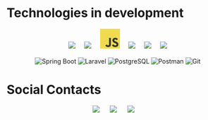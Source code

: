 


# Technologies in development

<div align="center">
    <img src="https://cdn.jsdelivr.net/gh/devicons/devicon@latest/icons/html5/html5-original.svg" height="45px"/>&nbsp;&nbsp;&nbsp;&nbsp;
    <img src="https://cdn.jsdelivr.net/gh/devicons/devicon@latest/icons/css3/css3-original.svg" height="45px"/>&nbsp;&nbsp;&nbsp;&nbsp;
    <img alt="JS" title="JavaScript" width="45px" src="https://raw.githubusercontent.com/github/explore/master/topics/javascript/javascript.png" />&nbsp;&nbsp;&nbsp;&nbsp;
    <img src="https://cdn.jsdelivr.net/gh/devicons/devicon@latest/icons/java/java-original.svg" height="50px"/>&nbsp;&nbsp;&nbsp;&nbsp;
    <img src="https://cdn.jsdelivr.net/gh/devicons/devicon@latest/icons/php/php-original.svg" height="50px"/>&nbsp;&nbsp;&nbsp;&nbsp;
    <img src="https://cdn.jsdelivr.net/gh/devicons/devicon@latest/icons/sqldeveloper/sqldeveloper-original.svg" height="50px" />
</div>

<br>

<div align="center">
    <img src="https://img.shields.io/badge/-Spring%20Boot-6DB33F?style=flat&logo=springboot&logoColor=white&background=000000" alt="Spring Boot">
    <img src="https://img.shields.io/badge/-Laravel-E74430?style=flat&logo=laravel&logoColor=white&background=000000" alt="Laravel">
    <img src="https://img.shields.io/badge/-PostgreSQL-333333?style=flat&logo=postgresql" alt="PostgreSQL">
    <img src="https://img.shields.io/badge/-Postman-333333?style=flat&logo=postman" alt="Postman">
    <img src="https://img.shields.io/badge/-Git-333333?style=flat&logo=git" alt="Git">
</div>

# Social Contacts

<div align="center">
    <a href="https://www.linkedin.com/in/joaobotoni/"><img src="https://cdn2.iconfinder.com/data/icons/social-media-2285/512/1_Linkedin_unofficial_colored_svg-128.png" width="40"></a> &nbsp;&nbsp;&nbsp;&nbsp;
    <a href="https://www.instagram.com/joaobotoni/"><img src="https://cdn2.iconfinder.com/data/icons/social-icons-33/128/Instagram-128.png" width="40"></a> &nbsp;&nbsp;&nbsp;&nbsp;
    <a href="mailto:joaobotoni@hotmail.com"><img src="https://cdn4.iconfinder.com/data/icons/social-media-logos-6/512/74-outlook-1024.png" width="40"></a> &nbsp;&nbsp;&nbsp;&nbsp;
</div>
